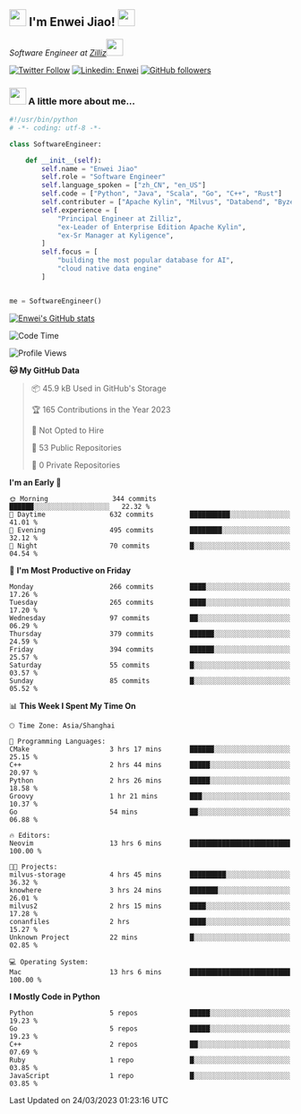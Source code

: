<h2><img src="https://emojis.slackmojis.com/emojis/images/1531849430/4246/blob-sunglasses.gif?1531849430" width="30"/> I'm  Enwei Jiao! <img src="https://media.giphy.com/media/juBt25nT1KGys/giphy.gif" width=30> </h2>
<!-- <img align='right' src="https://media.giphy.com/media/M9gbBd9nbDrOTu1Mqx/giphy.gif" width="230"> -->
<p><em>Software Engineer at <a href="https://zilliz.com/">Zilliz</a><img src="https://media.giphy.com/media/WUlplcMpOCEmTGBtBW/giphy.gif" width="30"></em></p>

[![Twitter Follow](https://img.shields.io/twitter/follow/misteranmol?label=Follow)](https://twitter.com/intent/follow?screen_name=EnweiJiao)
[![Linkedin: Enwei](https://img.shields.io/badge/-enwei-blue?style=&logo=Linkedin&logoColor=white&link=https://www.linkedin.com/in/enwei-jiao-41192a97)](https://www.linkedin.com/in/enwei-jiao-41192a97/)
[![GitHub followers](https://img.shields.io/github/followers/jiaoew1991?label=Follow&style=social)](https://github.com/jiaoew1991)


### <img src="https://media.giphy.com/media/VgCDAzcKvsR6OM0uWg/giphy.gif" width="30"> A little more about me...  

```python
#!/usr/bin/python
# -*- coding: utf-8 -*-

class SoftwareEngineer:

    def __init__(self):
        self.name = "Enwei Jiao"
        self.role = "Software Engineer"
        self.language_spoken = ["zh_CN", "en_US"]
        self.code = ["Python", "Java", "Scala", "Go", "C++", "Rust"]
        self.contributer = ["Apache Kylin", "Milvus", "Databend", "Byzer-Lang"]
        self.experience = [
            "Principal Engineer at Zilliz",
            "ex-Leader of Enterprise Edition Apache Kylin",
            "ex-Sr Manager at Kyligence",
        ]
        self.focus = [
            "building the most popular database for AI",
            "cloud native data engine"
        ]


me = SoftwareEngineer()
```

[![Enwei's GitHub stats](https://github-readme-stats.vercel.app/api?username=jiaoew1991&count_private=true&show_icons=true)](https://github.com/jiaoew1991/jiaoew1991)

<!-- [![Top Langs](https://github-readme-stats.vercel.app/api/top-langs/?username=jiaoew1991&layout=compact)](https://github.com/jiaoew1991/jiaoew1991) -->

<!--START_SECTION:waka-->
![Code Time](http://img.shields.io/badge/Code%20Time-585%20hrs%209%20mins-blue)

![Profile Views](http://img.shields.io/badge/Profile%20Views-0-blue)

**🐱 My GitHub Data** 

> 📦 45.9 kB Used in GitHub's Storage 
 > 
> 🏆 165 Contributions in the Year 2023
 > 
> 🚫 Not Opted to Hire
 > 
> 📜 53 Public Repositories 
 > 
> 🔑 0 Private Repositories 
 > 
**I'm an Early 🐤** 

```text
🌞 Morning                344 commits         ██████░░░░░░░░░░░░░░░░░░░   22.32 % 
🌆 Daytime                632 commits         ██████████░░░░░░░░░░░░░░░   41.01 % 
🌃 Evening                495 commits         ████████░░░░░░░░░░░░░░░░░   32.12 % 
🌙 Night                  70 commits          █░░░░░░░░░░░░░░░░░░░░░░░░   04.54 % 
```
📅 **I'm Most Productive on Friday** 

```text
Monday                   266 commits         ████░░░░░░░░░░░░░░░░░░░░░   17.26 % 
Tuesday                  265 commits         ████░░░░░░░░░░░░░░░░░░░░░   17.20 % 
Wednesday                97 commits          ██░░░░░░░░░░░░░░░░░░░░░░░   06.29 % 
Thursday                 379 commits         ██████░░░░░░░░░░░░░░░░░░░   24.59 % 
Friday                   394 commits         ██████░░░░░░░░░░░░░░░░░░░   25.57 % 
Saturday                 55 commits          █░░░░░░░░░░░░░░░░░░░░░░░░   03.57 % 
Sunday                   85 commits          █░░░░░░░░░░░░░░░░░░░░░░░░   05.52 % 
```


📊 **This Week I Spent My Time On** 

```text
🕑︎ Time Zone: Asia/Shanghai

💬 Programming Languages: 
CMake                    3 hrs 17 mins       ██████░░░░░░░░░░░░░░░░░░░   25.15 % 
C++                      2 hrs 44 mins       █████░░░░░░░░░░░░░░░░░░░░   20.97 % 
Python                   2 hrs 26 mins       █████░░░░░░░░░░░░░░░░░░░░   18.58 % 
Groovy                   1 hr 21 mins        ███░░░░░░░░░░░░░░░░░░░░░░   10.37 % 
Go                       54 mins             ██░░░░░░░░░░░░░░░░░░░░░░░   06.88 % 

🔥 Editors: 
Neovim                   13 hrs 6 mins       █████████████████████████   100.00 % 

🐱‍💻 Projects: 
milvus-storage           4 hrs 45 mins       █████████░░░░░░░░░░░░░░░░   36.32 % 
knowhere                 3 hrs 24 mins       ███████░░░░░░░░░░░░░░░░░░   26.01 % 
milvus2                  2 hrs 15 mins       ████░░░░░░░░░░░░░░░░░░░░░   17.28 % 
conanfiles               2 hrs               ████░░░░░░░░░░░░░░░░░░░░░   15.27 % 
Unknown Project          22 mins             █░░░░░░░░░░░░░░░░░░░░░░░░   02.85 % 

💻 Operating System: 
Mac                      13 hrs 6 mins       █████████████████████████   100.00 % 
```

**I Mostly Code in Python** 

```text
Python                   5 repos             █████░░░░░░░░░░░░░░░░░░░░   19.23 % 
Go                       5 repos             █████░░░░░░░░░░░░░░░░░░░░   19.23 % 
C++                      2 repos             ██░░░░░░░░░░░░░░░░░░░░░░░   07.69 % 
Ruby                     1 repo              █░░░░░░░░░░░░░░░░░░░░░░░░   03.85 % 
JavaScript               1 repo              █░░░░░░░░░░░░░░░░░░░░░░░░   03.85 % 
```




 Last Updated on 24/03/2023 01:23:16 UTC
<!--END_SECTION:waka-->

